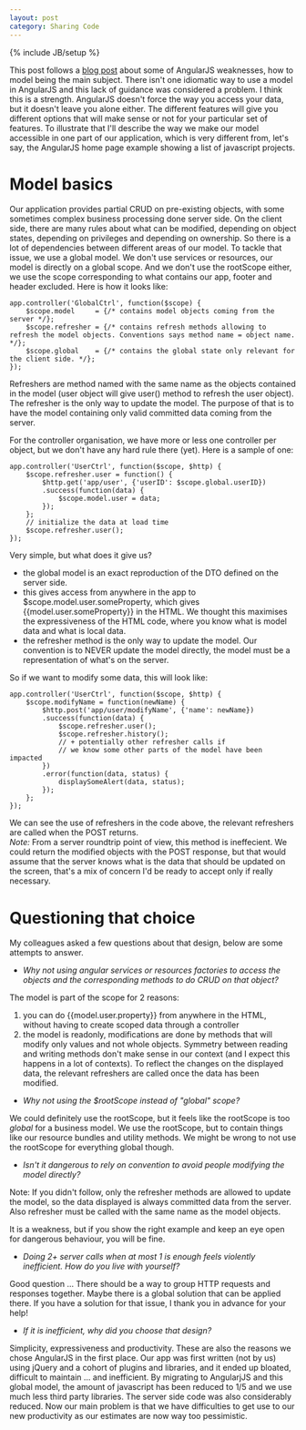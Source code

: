 ```yaml
---
layout: post
category: Sharing Code
---
```

{% include JB/setup %}

This post follows a [blog post](http://eviltrout.com/2013/06/15/ember-vs-angular.html) about some of AngularJS weaknesses, how to model being the main subject. There isn't one idiomatic way to use a model in AngularJS and this lack of guidance was considered a problem. I think this is a strength. AngularJS doesn't force the way you access your data, but it doesn't leave you alone either. The different features will give you different options that will make sense or not for your particular set of features.
To illustrate that I'll describe the way we make our model accessible in one part of our application, which is very different from, let's say, the AngularJS home page example showing a list of javascript projects.

# Model basics

Our application provides partial CRUD on pre-existing objects, with some sometimes complex business processing done server side. On the client side, there are many rules about what can be modified, depending on object states, depending on privileges and depending on ownership. So there is a lot of dependencies between different areas of our model.
To tackle that issue, we use a global model. We don't use services or resources, our model is directly on a global scope. And we don't use the rootScope either, we use the scope corresponding to what contains our app, footer and header excluded. Here is how it looks like:

    app.controller('GlobalCtrl', function($scope) {
        $scope.model     = {/* contains model objects coming from the server */};
        $scope.refresher = {/* contains refresh methods allowing to refresh the model objects. Conventions says method name = object name. */};
        $scope.global    = {/* contains the global state only relevant for the client side. */};
    });

Refreshers are method named with the same name as the objects contained in the model (user object will give user() method to refresh the user object). The refresher is the only way to update the model. The purpose of that is to have the model containing only valid committed data coming from the server.

For the controller organisation, we have more or less one controller per object, but we don't have any hard rule there (yet). Here is a sample of one:

    app.controller('UserCtrl', function($scope, $http) {
        $scope.refresher.user = function() {
            $http.get('app/user', {'userID': $scope.global.userID})
            .success(function(data) {
                $scope.model.user = data;
            });
        };
        // initialize the data at load time
        $scope.refresher.user();
    });

Very simple, but what does it give us?
+ the global model is an exact reproduction of the DTO defined on the server side.
+ this gives access from anywhere in the app to $scope.model.user.someProperty, which gives {{model.user.someProperty}} in the HTML. We thought this maximises the expressiveness of the HTML code, where you know what is model data and what is local data.
+ the refresher method is the only way to update the model. Our convention is to NEVER update the model directly, the model must be a representation of what's on the server.

So if we want to modify some data, this will look like:

    app.controller('UserCtrl', function($scope, $http) {
        $scope.modifyName = function(newName) {
            $http.post('app/user/modifyName', {'name': newName})
            .success(function(data) {
                $scope.refresher.user();
                $scope.refresher.history();
                // + potentially other refresher calls if 
                // we know some other parts of the model have been impacted
            })
            .error(function(data, status) {
                displaySomeAlert(data, status);
            });
        };
    });

We can see the use of refreshers in the code above, the relevant refreshers are called when the POST returns.  
_Note:_ From a server roundtrip point of view, this method is ineffecient. We could return the modified objects with the POST response, but that would assume that the server knows what is the data that should be updated on the screen, that's a mix of concern I'd be ready to accept only if really necessary.

# Questioning that choice

My colleagues asked a few questions about that design, below are some attempts to answer.

+ _Why not using angular services or resources factories to access the objects and the corresponding methods to do CRUD on that object?_  

The model is part of the scope for 2 reasons:
1. you can do \{\{model.user.property\}\} from anywhere in the HTML, without having to create scoped data through a controller
2. the model is readonly, modifications are done by methods that will modify only values and not whole objects. Symmetry between reading and writing methods don't make sense in our context (and I expect this happens in a lot of contexts). To reflect the changes on the displayed data, the relevant refreshers are called once the data has been modified.

+ _Why not using the $rootScope instead of "global" scope?_

We could definitely use the rootScope, but it feels like the rootScope is too _global_ for a business model. We use the rootScope, but to contain things like our resource bundles and utility methods. We might be wrong to not use the rootScope for everything global though.

+ _Isn't it dangerous to rely on convention to avoid people modifying the model directly?_  

Note: If you didn't follow, only the refresher methods are allowed to update the model, so the data displayed is always committed data from the server. Also refresher must be called with the same name as the model objects.

It is a weakness, but if you show the right example and keep an eye open for dangerous behaviour, you will be fine.

+ _Doing 2+ server calls when at most 1 is enough feels violently inefficient. How do you live with yourself?_  

Good question ...
There should be a way to group HTTP requests and responses together. Maybe there is a global solution that can be applied there. If you have a solution for that issue, I thank you in advance for your help!

+ _If it is inefficient, why did you choose that design?_  

Simplicity, expressiveness and productivity. These are also the reasons we chose AngularJS in the first place. Our app was first written (not by us) using jQuery and a cohort of plugins and libraries, and it ended up bloated, difficult to maintain ... and inefficient. By migrating to AngularjJS and this global model, the amount of javascript has been reduced to 1/5 and we use much less third party libraries. The server side code was also considerably reduced. Now our main problem is that we have difficulties to get use to our new productivity as our estimates are now way too pessimistic.